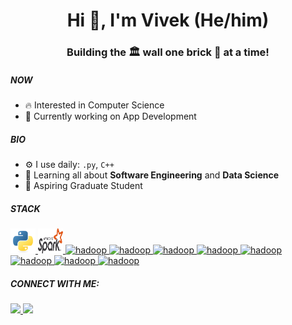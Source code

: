 <h1 align="center">Hi 👋, I'm Vivek (He/him)</h1>
<h3 align="center">Building the 🏛️ wall one brick 🧱 at a time!</h3>

##### NOW
- 🔥 Interested in Computer Science
- 💬 Currently working on App Development 

##### BIO
- ⚙️ I use daily: `.py`, `C++`
- 🌱 Learning all about **Software Engineering** and **Data Science**
- 🦬 Aspiring Graduate Student

##### STACK
<!-- Python -->
<p align="left">
<a href="https://www.python.org">
    <img src="https://raw.githubusercontent.com/devicons/devicon/master/icons/python/python-original.svg" alt="css3" width="40" height="40"/>
<!-- Spark -->
<a href="https://spark.apache.org/">
<img src="img/spark-original.svg" alt="hadoop" width="40" height="40"/> </a>
<!-- Hadoop -->
<a href="https://hadoop.apache.org/">
<img src="https://www.vectorlogo.zone/logos/apache_hadoop/apache_hadoop-icon.svg" alt="hadoop" width="40" height="40"/> </a>
<!-- PostsgreSQL -->
<a href="https://www.postgresql.org/">
<img src="https://cdn.jsdelivr.net/gh/devicons/devicon/icons/postgresql/postgresql-original-wordmark.svg" alt="hadoop" width="40" height="40"/> </a>
<!-- Ansible -->
<a href="https://www.ansible.com/">
<img src="https://cdn.jsdelivr.net/gh/devicons/devicon/icons/ansible/ansible-original-wordmark.svg" alt="hadoop" width="40" height="40"/> </a>
<!-- Docker -->
<a href="https://www.docker.com/">
<img src="https://cdn.jsdelivr.net/gh/devicons/devicon/icons/docker/docker-original-wordmark.svg" alt="hadoop" width="40" height="40"/> </a>
<!-- Kubernetes -->
<a href="https://kubernetes.io/">
<img src="https://cdn.jsdelivr.net/gh/devicons/devicon/icons/kubernetes/kubernetes-plain-wordmark.svg" alt="hadoop" width="40" height="40"/> </a>
<!-- Pandas -->
<a href="https://pandas.pydata.org/">
<img src="https://cdn.jsdelivr.net/gh/devicons/devicon/icons/pandas/pandas-original-wordmark.svg" alt="hadoop" width="40" height="40"/> </a>
<!-- Pytorch -->
<a href="https://pytorch.org/">
<img src="https://cdn.jsdelivr.net/gh/devicons/devicon/icons/pytorch/pytorch-original-wordmark.svg" alt="hadoop" width="40" height="40"/> </a>
<!-- Git -->
<a href="https://github.com/sumeetaher">
<img src="https://cdn.jsdelivr.net/gh/devicons/devicon/icons/git/git-original-wordmark.svg" alt="hadoop" width="40" height="40"/> </a>
</p>

##### CONNECT WITH ME:
<p left="center">
<a href="https://www.linkedin.com/in/ahervivek/">
  <img src="https://img.shields.io/badge/linkedin-%230077B5.svg?&style=for-the-badge&logo=linkedin&logoColor=white" height=25>
</a>
<a href="mailto:vivek4879@gmail.com">
  <img src="https://img.shields.io/badge/Gmail-D14836?style=for-the-badge&logo=gmail&logoColor=white" height=25>
</a>
</p>
